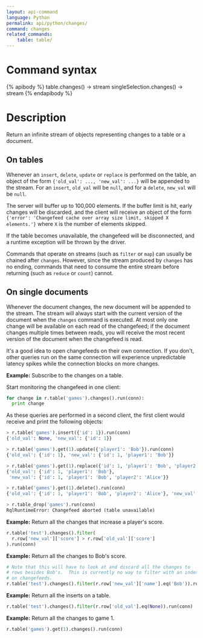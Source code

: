 ```yaml
---
layout: api-command
language: Python
permalink: api/python/changes/
command: changes
related_commands:
    table: table/
---
```


# Command syntax #

{% apibody %}
table.changes() &rarr; stream
singleSelection.changes() &rarr; stream
{% endapibody %}

# Description #

Return an infinite stream of objects representing changes to a table or a document.

## On tables ##

Whenever an `insert`, `delete`, `update` or `replace` is performed on the table, an object of the form `{'old_val': ..., 'new_val': ...}` will be appended to the stream. For an `insert`, `old_val` will be `null`, and for a `delete`, `new_val` will be `null`.

The server will buffer up to 100,000 elements. If the buffer limit is hit, early changes will be discarded, and the client will receive an object of the form `{'error': 'Changefeed cache over array size limit, skipped X elements.'}` where `X` is the number of elements skipped.

If the table becomes unavailable, the changefeed will be disconnected, and a runtime exception will be thrown by the driver.

Commands that operate on streams (such as `filter` or `map`) can usually be chained after `changes`.  However, since the stream produced by `changes` has no ending, commands that need to consume the entire stream before returning (such as `reduce` or `count`) cannot.

## On single documents ##

Whenever the document changes, the new document will be appended to the stream. The stream will always start with the current version of the document when the `changes` command is executed. At most only one change will be available on each read of the changefeed; if the document changes multiple times between reads, you will receive the most recent version of the document when the changefeed is read.

It's a good idea to open changefeeds on their own connection. If you don't, other queries run on the same connection will experience unpredictable latency spikes while the connection blocks on more changes.

__Example:__ Subscribe to the changes on a table.

Start monitoring the changefeed in one client:

```py
for change in r.table('games').changes().run(conn):
  print change
```

As these queries are performed in a second client, the first client would receive and print the following objects:

```py
> r.table('games').insert({'id': 1}).run(conn)
{'old_val': None, 'new_val': {'id': 1}}

> r.table('games').get(1).update({'player1': 'Bob'}).run(conn)
{'old_val': {'id': 1}, 'new_val': {'id': 1, 'player1': 'Bob'}}

> r.table('games').get(1).replace({'id': 1, 'player1': 'Bob', 'player2': 'Alice'}).run(conn)
{'old_val': {'id': 1, 'player1': 'Bob'},
 'new_val': {'id': 1, 'player1': 'Bob', 'player2': 'Alice'}}

> r.table('games').get(1).delete().run(conn)
{'old_val': {'id': 1, 'player1': 'Bob', 'player2': 'Alice'}, 'new_val': None}

> r.table_drop('games').run(conn)
RqlRuntimeError: Changefeed aborted (table unavailable)
```

__Example:__ Return all the changes that increase a player's score.

```py
r.table('test').changes().filter(
  r.row['new_val']['score'] > r.row['old_val']['score']
).run(conn)
```

__Example:__ Return all the changes to Bob's score.

```py
# Note that this will have to look at and discard all the changes to
# rows besides Bob's.  This is currently no way to filter with an index
# on changefeeds.
r.table('test').changes().filter(r.row['new_val']['name'].eq('Bob')).run(conn)
```

__Example:__ Return all the inserts on a table.

```py
r.table('test').changes().filter(r.row['old_val'].eq(None)).run(conn)
```

__Example:__ Return all the changes to game 1.

```py
r.table('games').get(1).changes().run(conn)
```
